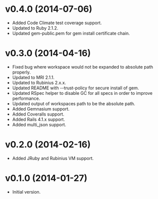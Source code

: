 # v0.4.0 (2014-07-06)

- Added Code Climate test coverage support.
- Updated to Ruby 2.1.2.
- Updated gem-public.pem for gem install certificate chain.

# v0.3.0 (2014-04-16)

- Fixed bug where workspace would not be expanded to absolute path properly.
- Updated to MRI 2.1.1.
- Updated to Rubinius 2.x.x.
- Updated README with --trust-policy for secure install of gem.
- Updated RSpec helper to disable GC for all specs in order to improve performance.
- Updated output of workspaces path to be the absolute path.
- Added Gemnasium support.
- Added Coveralls support.
- Added Rails 4.1.x support.
- Added multi_json support.

# v0.2.0 (2014-02-16)

- Added JRuby and Rubinius VM support.

# v0.1.0 (2014-01-27)

- Initial version.
